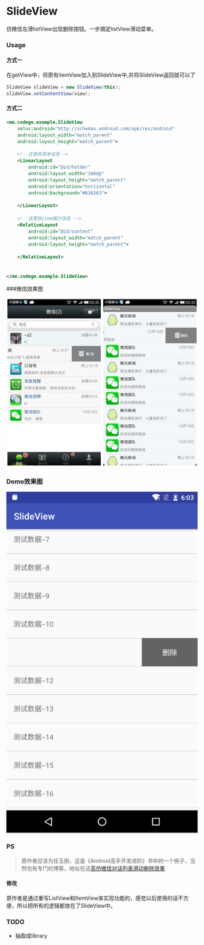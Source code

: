 # SlideView
仿微信左滑listView出现删除按钮。一步搞定listView滑动菜单。

### Usage

#### 方式一

在getView中，将原有itemView加入到SlideView中,并将SlideView返回就可以了
``` java
SlideView slideView = new SlideView(this);
slideView.setContentView(view);
```

#### 方式二

``` xml
<me.codego.example.SlideView
    xmlns:android="http://schemas.android.com/apk/res/android"
    android:layout_width="match_parent"
    android:layout_height="match_parent">
  
	<!--这里放菜单信息-->
    <LinearLayout
        android:id="@id/holder"
        android:layout_width="160dp"
        android:layout_height="match_parent"
        android:orientation="horizontal"
        android:background="#636363">

    </LinearLayout>
  
	<!--这里放item展示信息 -->
    <RelativeLayout
        android:id="@id/content"
        android:layout_width="match_parent"
        android:layout_height="match_parent">

    </RelativeLayout>


</me.codego.example.SlideView>
```

###微信效果图

![](image/display-1.jpg)
### Demo效果图
![](image/display-2.jpg)

### PS

> 原作者应该为任玉刚，这是《Android高手开发进阶》书中的一个例子，当然也有专门的博客，地址在这[高仿微信对话列表滑动删除效果](http://blog.csdn.net/singwhatiwanna/article/details/17515543)

#### 修改

原作者是通过重写ListView和ItemView来实现功能的，感觉以后使用的话不方便，所以把所有的逻辑都放在了SlideView中。

### TODO

- 抽取成library
